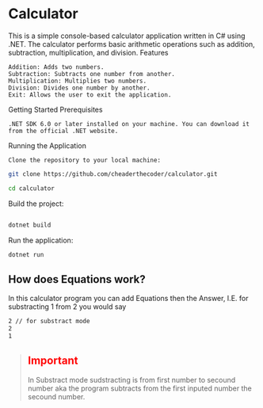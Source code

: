 # Calculator

This is a simple console-based calculator application written in C# using .NET. The calculator performs basic arithmetic operations such as addition, subtraction, multiplication, and division.
Features

    Addition: Adds two numbers.
    Subtraction: Subtracts one number from another.
    Multiplication: Multiplies two numbers.
    Division: Divides one number by another.
    Exit: Allows the user to exit the application.

Getting Started
Prerequisites

    .NET SDK 6.0 or later installed on your machine. You can download it from the official .NET website.

Running the Application

    Clone the repository to your local machine:

```bash
git clone https://github.com/cheaderthecoder/calculator.git

cd calculator
```

Build the project:

```bash

dotnet build
```

Run the application:

```bash
dotnet run
```

## How does Equations work?
In this calculator program you can add Equations then the Answer, I.E. for substracting 1 from 2 you would say
```bash
2 // for substract mode
2
1
```
 
>### <h2 style="color:red">Important</h1>
> In Substract mode sudstracting is from first number to secound number aka the program subtracts from the first inputed number the secound number.